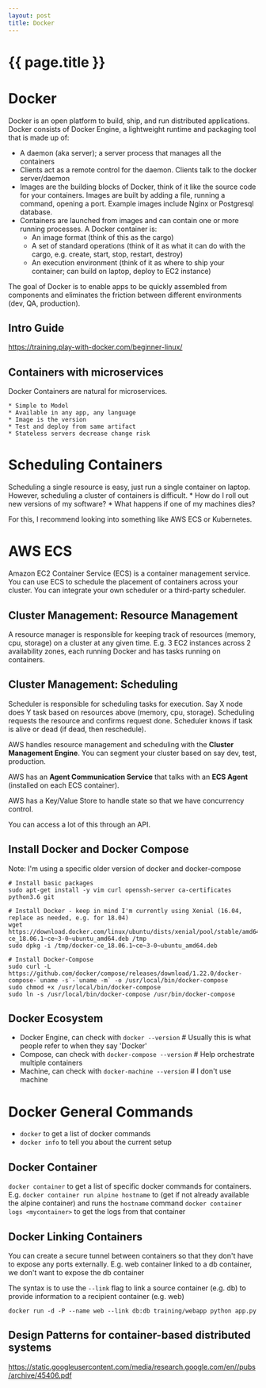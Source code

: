 ```yaml
---
layout: post
title: Docker
---
```



# {{ page.title }}

# Docker

Docker is an open platform to build, ship, and run distributed applications.
Docker consists of Docker Engine, a lightweight runtime and packaging tool that is made up of:

* A daemon (aka server); a server process that manages all the containers
* Clients act as a remote control for the daemon. Clients talk to the docker server/daemon
* Images are the building blocks of Docker, think of it like the source code for your containers.
  Images are built by adding a file, running a command, opening a port. Example images include Nginx or Postgresql database.
* Containers are launched from images and can contain one or more running processes. A Docker container is:
    * An image format (think of this as the cargo)
    * A set of standard operations (think of it as what it can do with the cargo, e.g. create, start, stop, restart, destroy)
    * An execution environment (think of it as where to ship your container; can build on laptop, deploy to EC2 instance)

The goal of Docker is to enable apps to be quickly assembled from components and eliminates the friction between different environments (dev, QA, production).

## Intro Guide

https://training.play-with-docker.com/beginner-linux/

## Containers with microservices

Docker Containers are natural for microservices.

    * Simple to Model
    * Available in any app, any language
    * Image is the version
    * Test and deploy from same artifact
    * Stateless servers decrease change risk

# Scheduling Containers

Scheduling a single resource is easy, just run a single container on laptop.
However, scheduling a cluster of containers is difficult.
    * How do I roll out new versions of my software?
    * What happens if one of my machines dies?

For this, I recommend looking into something like AWS ECS or Kubernetes.

# AWS ECS

Amazon EC2 Container Service (ECS) is a container management service. You can
use ECS to schedule the placement of containers across your cluster. You can
integrate your own scheduler or a third-party scheduler.

## Cluster Management: Resource Management

A resource manager is responsible for keeping track of resources (memory, cpu,
storage) on a cluster at any given time. E.g. 3 EC2 instances across
2 availability zones, each running Docker and has tasks running on containers.

## Cluster Management: Scheduling

Scheduler is responsible for scheduling tasks for execution. Say X node does
Y task based on resources above (memory, cpu, storage). Scheduling requests the
resource and confirms request done. Scheduler knows if task is alive or dead (if dead, then
reschedule).

AWS handles resource management and scheduling with the **Cluster Management
Engine**. You can segment your cluster based on say dev, test, production.

AWS has an **Agent Communication Service** that talks with an **ECS Agent**
(installed on each ECS container).

AWS has a Key/Value Store to handle state so that we have concurrency control.

You can access a lot of this through an API.

## Install Docker and Docker Compose

Note: I'm using a specific older version of docker and docker-compose

    # Install basic packages
    sudo apt-get install -y vim curl openssh-server ca-certificates python3.6 git

    # Install Docker - keep in mind I'm currently using Xenial (16.04, replace as needed, e.g. for 18.04)
    wget https://download.docker.com/linux/ubuntu/dists/xenial/pool/stable/amd64/docker-ce_18.06.1~ce~3-0~ubuntu_amd64.deb /tmp
    sudo dpkg -i /tmp/docker-ce_18.06.1~ce~3-0~ubuntu_amd64.deb

    # Install Docker-Compose
    sudo curl -L https://github.com/docker/compose/releases/download/1.22.0/docker-compose-`uname -s`-`uname -m` -o /usr/local/bin/docker-compose
    sudo chmod +x /usr/local/bin/docker-compose
    sudo ln -s /usr/local/bin/docker-compose /usr/bin/docker-compose

## Docker Ecosystem

* Docker Engine, can check with `docker --version`  # Usually this is what people refer to when they say 'Docker'
* Compose, can check with `docker-compose --version`  # Help orchestrate multiple containers
* Machine, can check with `docker-machine --version`  # I don't use machine

# Docker General Commands

* `docker` to get a list of docker commands
* `docker info` to tell you about the current setup

## Docker Container

`docker container` to get a list of specific docker commands for containers. E.g.
`docker container run alpine hostname` to (get if not already available the alpine container) and runs the `hostname` command
`docker container logs <mycontainer>` to get the logs from that container

## Docker Linking Containers

You can create a secure tunnel between containers so that they don't have to expose any ports externally.
E.g. web container linked to a db container, we don't want to expose the db container

The syntax is to use the `--link` flag to link a source container (e.g. db) to provide information to a recipient container (e.g. web)

`docker run -d -P --name web --link db:db training/webapp python app.py`

## Design Patterns for container-based distributed systems

https://static.googleusercontent.com/media/research.google.com/en//pubs/archive/45406.pdf


